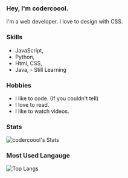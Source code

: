 ### Hey, I'm codercoool.
I'm a web developer. I love to design with CSS.



### Skills
- JavaScript,
- Python,
- Html, CSS,
- Java, - Still Learning 



### Hobbies
- I like to code. (If you couldn't tell)
- I love to read.
- I like to watch videos.

### Stats
![codercoool's Stats](https://github-readme-stats.vercel.app/api?username=codercoool&count_private=true&show_icons=true&theme=radical)

### Most Used Langauge

![Top Langs](https://github-readme-stats.vercel.app/api/top-langs/?username=codercoool&show_icons=true&theme=radical)












